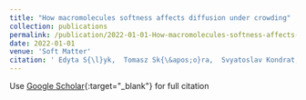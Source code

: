 ```yaml
---
title: "How macromolecules softness affects diffusion under crowding"
collection: publications
permalink: /publication/2022-01-01-How-macromolecules-softness-affects-diffusion-under-crowding
date: 2022-01-01
venue: 'Soft Matter'
citation: ' Edyta S{\l}yk,  Tomasz Sk{\&apos;o}ra,  Svyatoslav Kondrat, &quot;How macromolecules softness affects diffusion under crowding.&quot; Soft Matter, 2022.'
---
```

Use [Google Scholar](https://scholar.google.com/scholar?q=How+macromolecules+softness+affects+diffusion+under+crowding){:target="_blank"} for full citation